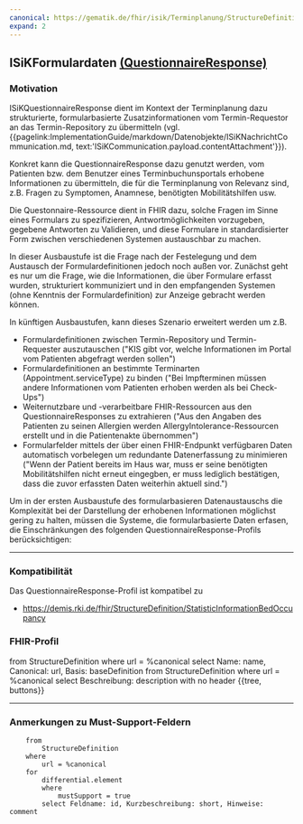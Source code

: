 ```yaml
---
canonical: https://gematik.de/fhir/isik/Terminplanung/StructureDefinition/ISiKFormulardaten
expand: 2
--- 
```


## ISiKFormulardaten [(QuestionnaireResponse)](https://hl7.org/fhir/R4/questionnaireresponse.html)

### Motivation
ISiKQuestionnaireResponse dient im Kontext der Terminplanung dazu strukturierte, formularbasierte Zusatzinformationen vom Termin-Requestor an das Termin-Repository zu übermitteln (vgl. {{pagelink:ImplementationGuide/markdown/Datenobjekte/ISiKNachrichtCommunication.md, text:'ISiKCommunication.payload.contentAttachment'}}).

Konkret kann die QuestionnaireResponse dazu genutzt werden, vom Patienten bzw. dem Benutzer eines Terminbuchunsportals erhobene Informationen zu übermitteln, die für die Terminplanung von Relevanz sind, z.B. Fragen zu Symptomen, Anamnese, benötigten Mobilitätshilfen usw.

Die Questonnaire-Ressource dient in FHIR dazu, solche Fragen im Sinne eines Formulars zu spezifizieren, Antwortmöglichkeiten vorzugeben, gegebene Antworten zu Validieren, und diese Formulare in standardisierter Form zwischen verschiedenen Systemen austauschbar zu machen.

In dieser Ausbaustufe ist die Frage nach der Festelegung und dem Austausch der Formulardefinitionen jedoch noch außen vor. Zunächst geht es nur um die Frage, wie die Informationen, die über Formulare erfasst wurden, strukturiert kommuniziert und in den empfangenden Systemen (ohne Kenntnis der Formulardefinition) zur Anzeige gebracht werden können.

In künftigen Ausbaustufen, kann dieses Szenario erweitert werden um z.B.
* Formulardefinitionen zwischen Termin-Repository und Termin-Requester auszutauschen ("KIS gibt vor, welche Informationen im Portal vom Patienten abgefragt werden sollen")
* Formulardefinitionen an bestimmte Terminarten (Appointment.serviceType) zu binden ("Bei Impfterminen müssen andere Informationen vom Patienten erhoben werden als bei Check-Ups")
* Weiternutzbare und -verarbeitbare FHIR-Ressourcen aus den QuestionnaireResponses zu extrahieren ("Aus den Angaben des Patienten zu seinen Allergien werden AllergyIntolerance-Ressourcen erstellt und in die Patientenakte übernommen")
* Formularfelder mittels der über einen FHIR-Endpunkt verfügbaren Daten automatisch vorbelegen um redundante Datenerfassung zu minimieren ("Wenn der Patient bereits im Haus war, muss er seine benötigten Mobilitätshilfen nicht erneut eingegben, er muss lediglich bestätigen, dass die zuvor erfassten Daten weiterhin aktuell sind.")

Um in der ersten Ausbaustufe des formularbasieren Datenaustauschs die Komplexität bei der Darstellung der erhobenen Informationen möglichst gering zu halten,
müssen die Systeme, die formularbasierte Daten erfasen, die Einschränkungen des folgenden QuestionnaireResponse-Profils berücksichtigen:

---
### Kompatibilität
Das QuestionnaireResponse-Profil ist kompatibel zu
* https://demis.rki.de/fhir/StructureDefinition/StatisticInformationBedOccupancy


### FHIR-Profil


<fql>
from 
    StructureDefinition 
where 
    url = %canonical 
select 
    Name: name, Canonical: url, Basis: baseDefinition
</fql>
<fql output="inline" headers="false">
        from
	        StructureDefinition
        where
	        url = %canonical
        select
	        Beschreibung: description
        with
            no header
</fql>
{{tree, buttons}}

---

### Anmerkungen zu Must-Support-Feldern

<fql output = "table" headers="true">

        from 
            StructureDefinition 
        where 
            url = %canonical
        for 
            differential.element 
            where 
                mustSupport = true 
            select Feldname: id, Kurzbeschreibung: short, Hinweise: comment
</fql>